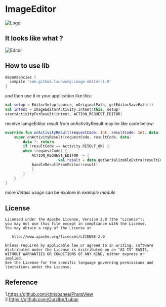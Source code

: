 ImageEditor
============

![Logo](/pic/logo.png)


It looks like what ?
--------------

![Editor](/pic/editor01.gif)


How to use lib
--------------

```groovy
dependencies {
  compile 'com.github.lauhwong:image-editor:1.0'
}
```
and then use it in your application like this:

```kotlin
val setup = EditorSetup(source, mOriginalPath, getEditorSavePath())
val intent = ImageEditorActivity.intent(this, setup)
startActivityForResult(intent, ACTION_REQUEST_EDITOR)
```
receive iamgeEditor result from onActivityResult may be like code below:

```kotlin
override fun onActivityResult(requestCode: Int, resultCode: Int, data: Intent?) {
	super.onActivityResult(requestCode, resultCode, data)
        data ?: return
        if (resultCode == Activity.RESULT_OK) {
		when (requestCode) {
			ACTION_REQUEST_EDITOR -> {
                    	val result = data.getSerializableExtra(resultCode.toString()) as EditorResult
			handleResultFromEditor(result)
			}
		}
	}
}

```
more *details usage* can be explore in *example module*

License
-------

    Licensed under the Apache License, Version 2.0 (the "License");
    you may not use this file except in compliance with the License.
    You may obtain a copy of the License at

       http://www.apache.org/licenses/LICENSE-2.0

    Unless required by applicable law or agreed to in writing, software
    distributed under the License is distributed on an "AS IS" BASIS,
    WITHOUT WARRANTIES OR CONDITIONS OF ANY KIND, either express or implied.
    See the License for the specific language governing permissions and
    limitations under the License.
    
 Reference
 ----------
 1.<https://github.com/chrisbanes/PhotoView>  
 2.<https://github.com/Curzibn/Luban>
